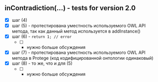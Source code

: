 inContradiction(...) - tests for version 2.0
--------------------------------------------

- [x] шаг (4)
- [x] шаг (5) - протестирована уместность используемого OWL API метода, так как данный метод используется в addInstance()
- [x] шаг (6) - `return 1; // error`  
	- [ ] - нужно больше обсуждения
- [x] шаг (7) - протестирована уместность используемого OWL API метода в Protege (код кодифицированной онтологии одинаковый)
- [x] шаг (8) - то же, что и для (5)  
	- [ ] - нужно больше обсуждения


